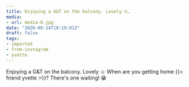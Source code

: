 ```yaml
---
title: Enjoying a G&T on the balcony. Lovely ☺️…
media:
- url: media-0.jpg
date: "2020-09-14T18:19:01Z"
draft: false
tags:
- imported
- from-instagram
- yvette
---
```

Enjoying a G&T on the balcony. Lovely ☺️ When are you getting home {{< friend yvette >}}? There's one waiting! 😁
